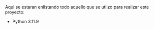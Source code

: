 Aqui se estaran enlistando todo aquello que se utlizo para realizar este proyecto:

- Python 3.11.9
